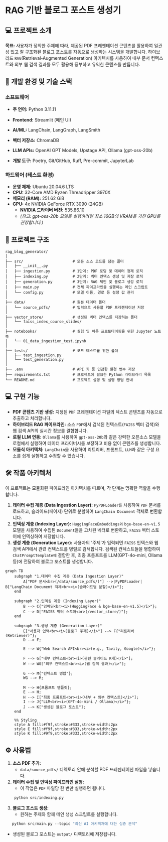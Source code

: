 # **RAG 기반 블로그 포스트 생성기**

## **💻 프로젝트 소개**

**목표:**
사용자가 정의한 주제에 따라, 제공된 PDF 프레젠테이션 콘텐츠를 활용하여 일관성 있고 잘 구조화된 블로그 포스트를 자동으로 생성하는 시스템을 개발합니다. 하이브리드 `RAG`(Retrieval-Augmented Generation) 아키텍처를 사용하여 내부 문서 컨텍스트와 외부 웹 검색 결과를 모두 활용해 풍부하고 유익한 콘텐츠를 만듭니다.

## **🔨 개발 환경 및 기술 스택**

### **소프트웨어**

* **주 언어:**
Python 3.11.11

* **Frontend:**
Streamlit (메인 UI)

* **AI/ML:**
LangChain, LangGraph, LangSmith

* **벡터 저장소:**
ChromaDB

* **LLM APIs:**
OpenAI GPT Models, Upstage API, Ollama (gpt-oss-20b)

* **개발 도구:**
Poetry, Git/GitHub, Ruff, Pre-commit, JupyterLab

### **하드웨어 (테스트 환경)**

* **운영 체제:** Ubuntu 20.04.6 LTS
* **CPU:** 32-Core AMD Ryzen Threadripper 3970X
* **메모리 (RAM):** 251.62 GiB
* **GPU:** 4x NVIDIA GeForce RTX 3090 (24GB)
  * **NVIDIA 드라이버 버전:** 535.86.10
  * *(참고: gpt-oss-20b 모델을 실행하려면 최소 16GB의 VRAM을 가진 GPU를 권장합니다.)*

## **📁 프로젝트 구조**

```text
rag_blog_generator/
│
├── src/                      # 모든 소스 코드를 담는 폴더
│   ├── __init__.py
│   ├── ingestion.py          # 1단계: PDF 로딩 및 데이터 정제 로직
│   ├── indexing.py           # 2단계: 벡터 인덱스 생성 및 저장 로직
│   ├── generation.py         # 3단계: RAG 체인 및 블로그 생성 로직
│   ├── main.py               # 전체 파이프라인을 실행하는 메인 스크립트
│   └── config.py             # 모델 이름, 경로 등 설정 값 관리
│
├── data/                     # 원본 데이터 폴더
│   └── source_pdfs/          # 입력으로 사용할 PDF 프레젠테이션 저장
│
├── vector_store/             # 생성된 벡터 인덱스를 저장하는 폴더
│   └── faiss_index_course_slides/
│
├── notebooks/                # 실험 및 빠른 프로토타이핑을 위한 Jupyter 노트북
│   └── 01_data_ingestion_test.ipynb
│
├── tests/                    # 코드 테스트를 위한 폴더
│   ├── test_ingestion.py
│   └── test_generation.py
│
├── .env                      # API 키 등 민감한 환경 변수 저장
├── requirements.txt          # 프로젝트에 필요한 Python 라이브러리 목록
└── README.md                 # 프로젝트 설명 및 실행 방법 안내
```

## **💻 구현 기능**

* **PDF 콘텐츠 기반 생성:**
지정된 `PDF` 프레젠테이션 파일의 텍스트 콘텐츠를 자동으로 추출하고 처리합니다.
* **하이브리드 RAG 파이프라인:**
소스 `PDF`에서 검색된 컨텍스트(`FAISS` 벡터 검색)와 웹 검색 API의 실시간 정보를 결합합니다.
* **로컬 LLM 연동:**
`Ollama`를 사용하여 `gpt-oss-20b`와 같은 강력한 오픈소스 모델을 로컬에서 실행하여 데이터 프라이버시를 보장하고 비용 없이 콘텐츠를 생성합니다.
* **모듈식 아키텍처:**
`LangChain`을 사용하여 리트리버, 프롬프트, `LLM`과 같은 구성 요소를 쉽게 실험하고 수정할 수 있습니다.

## **🛠️ 작품 아키텍처**
이 프로젝트는 모듈화된 파이프라인 아키텍처를 따르며, 각 단계는 명확한 역할을 수행합니다.

1. **데이터 수집 계층 (Data Ingestion Layer):**
`PyPDFLoader를` 사용하여 `PDF` 문서를 로드하고, 슬라이드(페이지) 단위로 분할하여 `LangChain Document` 객체로 변환합니다.
2. **인덱싱 계층 (Indexing Layer):**
`HuggingFaceEmbeddings와` `bge-base-en-v1.5` 모델을 사용하여 수집된 `Document`들을 고차원 벡터로 변환하고, `FAISS` 벡터 스토어에 인덱싱하여 저장합니다.
3. **생성 계층 (Generation Layer):**
사용자의 '주제'가 입력되면 `FAISS` 인덱스와 웹 검색 API에서 관련 컨텍스트를 병렬로 검색합니다. 검색된 컨텍스트들을 병합하여 `ChatPromptTemplate에` 결합한 후, 최종 프롬프트를 LLM(GPT-4o-mini, Ollama 등)에 전달하여 블로그 포스트를 생성합니다.

```mermaid
graph TD
    subgraph "1.데이터 수집 계층 (Data Ingestion Layer)"
        A["PDF 문서<br>(/data/source_pdfs/)"] -->|PyPDFLoader| B["LangChain Document 객체<br><i>(슬라이드별 분할)</i>"];
    end

    subgraph "2.인덱싱 계층 (Indexing Layer)"
        B --> C{"임베딩<br><i>(HuggingFace & bge-base-en-v1.5)</i>"};
        C --> D["FAISS 벡터 스토어<br>(/vector_store/)"];
    end

    subgraph "3.생성 계층 (Generation Layer)"
        E["사용자 입력<br><i>(블로그 주제)</i>"] --> F{"리트리버 (Retriever)"};
        D --> F;

        E --> W{"Web Search API<br><i>(e.g., Tavily, Google)</i>"};

        F --> G["내부 컨텍스트<br><i>(관련 슬라이드 K개)</i>"];
        W --> WG["외부 컨텍스트<br><i>(웹 검색 결과)</i>"];

        G --> M{"컨텍스트 병합"};
        WG --> M;

        M --> H{프롬프트 템플릿};
        E --> H;
        H --> I["최종 프롬프트<br><i>(내부 + 외부 컨텍스트)</i>"];
        I --> J{"LLM<br><i>(GPT-4o-mini / Ollama)</i>"};
        J --> K["생성된 블로그 포스트"];
    end

    %% Styling
    style A fill:#f9f,stroke:#333,stroke-width:2px
    style E fill:#f9f,stroke:#333,stroke-width:2px
    style K fill:#9f9,stroke:#333,stroke-width:2px
```

## **⚙️ 사용법**

1. **소스 PDF 추가:**
   * `data/source_pdfs/` 디렉토리 안에 분석할 PDF 프레젠테이션 파일을 넣습니다.
2. **데이터 수집 및 인덱싱 파이프라인 실행:**
   * 이 작업은 `PDF` 파일당 한 번만 실행하면 됩니다.
```python
    python src/indexing.py
```
3. **블로그 포스트 생성:**
   * 원하는 주제와 함께 메인 생성 스크립트를 실행합니다.
```python
   python src/main.py --topic "최신 AI 아키텍처에 대한 심층 분석"
```
   * 생성된 블로그 포스트는 `output/` 디렉토리에 저장됩니다.
